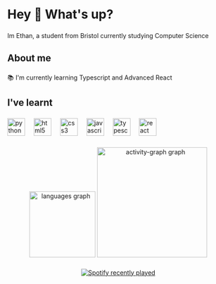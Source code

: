 <h1 align="left">Hey 👋 What's up?</h1>

###

<p align="left">Im Ethan, a student from Bristol currently studying Computer Science</p>

###

<h2 align="left">About me</h2>

###

<p align="left">📚 I'm currently learning Typescript and Advanced React</p>

###

<h2 align="left">I've learnt</h2>

###

<div align="left">
  <img src="https://cdn.jsdelivr.net/gh/devicons/devicon/icons/python/python-original.svg" height="40" alt="python logo"  />
  <img width="12" />
  <img src="https://cdn.jsdelivr.net/gh/devicons/devicon/icons/html5/html5-original.svg" height="40" alt="html5 logo"  />
  <img width="12" />
  <img src="https://cdn.jsdelivr.net/gh/devicons/devicon/icons/css3/css3-original.svg" height="40" alt="css3 logo"  />
  <img width="12" />
  <img src="https://cdn.jsdelivr.net/gh/devicons/devicon/icons/javascript/javascript-original.svg" height="40" alt="javascript logo"  />
  <img width="12" />
  <img src="https://cdn.jsdelivr.net/gh/devicons/devicon/icons/typescript/typescript-original.svg" height="40" alt="typescript logo"  />
  <img width="12" />
  <img src="https://cdn.jsdelivr.net/gh/devicons/devicon/icons/react/react-original.svg" height="40" alt="react logo"  />
</div>

###

<div align="center">
  <img src="https://github-readme-stats.vercel.app/api/top-langs?username=SomeGuy365&locale=en&hide_title=false&layout=compact&card_width=320&langs_count=5&theme=tokyonight&hide_border=false&order=2" height="150" alt="languages graph"  />
  <img src="https://github-readme-activity-graph.vercel.app/graph?username=SomeGuy365&radius=16&theme=tokyo-night&area=true&order=5&hide_border=true" height="250" alt="activity-graph graph"  />
</div>

###

<div align="center">
  <a href="https://open.spotify.com/user/88wjldnlgxq8ld6v2cbwcfxsy">
    <img src="https://spotify-recently-played-readme.vercel.app/api?user=88wjldnlgxq8ld6v2cbwcfxsy&count=5&unique=false" alt="Spotify recently played"  />
  </a>
</div>

###
